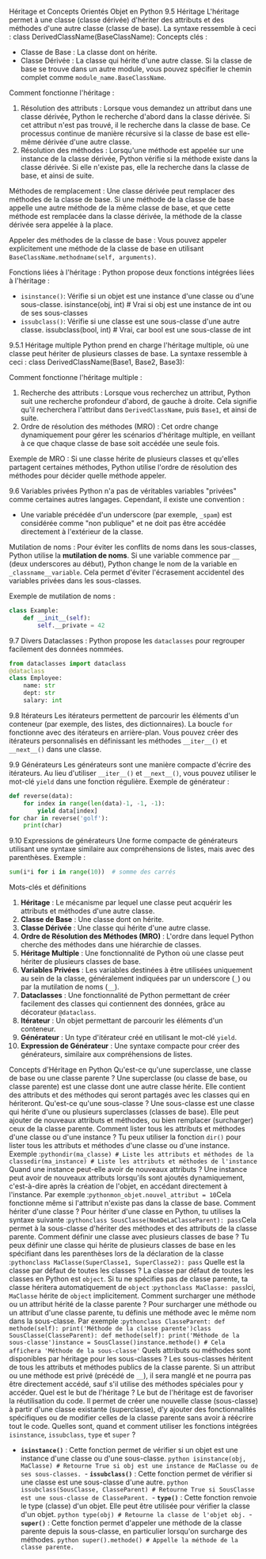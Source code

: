 Héritage et Concepts Orientés Objet en Python
9.5 Héritage
L'héritage permet à une classe (classe dérivée) d'hériter des attributs et des méthodes d'une autre classe (classe de base). La syntaxe ressemble à ceci :
class DerivedClassName(BaseClassName):
<statements>
Concepts clés :
- Classe de Base : La classe dont on hérite.
- Classe Dérivée : La classe qui hérite d'une autre classe.
Si la classe de base se trouve dans un autre module, vous pouvez spécifier le chemin complet comme `module_name.BaseClassName`.

Comment fonctionne l'héritage :
1. Résolution des attributs : Lorsque vous demandez un attribut dans une classe dérivée, Python le recherche d'abord dans la classe dérivée. Si cet attribut n'est pas trouvé, il le recherche dans la classe de base. Ce processus continue de manière récursive si la classe de base est elle-même dérivée d'une autre classe.
2. Résolution des méthodes : Lorsqu'une méthode est appelée sur une instance de la classe dérivée, Python vérifie si la méthode existe dans la classe dérivée. Si elle n'existe pas, elle la recherche dans la classe de base, et ainsi de suite.

Méthodes de remplacement :
Une classe dérivée peut remplacer des méthodes de la classe de base. Si une méthode de la classe de base appelle une autre méthode de la même classe de base, et que cette méthode est remplacée dans la classe dérivée, la méthode de la classe dérivée sera appelée à la place.

Appeler des méthodes de la classe de base :
Vous pouvez appeler explicitement une méthode de la classe de base en utilisant `BaseClassName.methodname(self, arguments)`.

Fonctions liées à l'héritage :
Python propose deux fonctions intégrées liées à l'héritage :
- `isinstance()`: Vérifie si un objet est une instance d'une classe ou d'une sous-classe.
    isinstance(obj, int)  # Vrai si obj est une instance de int ou de ses sous-classes
- `issubclass()`: Vérifie si une classe est une sous-classe d'une autre classe.
    issubclass(bool, int)  # Vrai, car bool est une sous-classe de int

9.5.1 Héritage multiple
Python prend en charge l'héritage multiple, où une classe peut hériter de plusieurs classes de base. La syntaxe ressemble à ceci :
class DerivedClassName(Base1, Base2, Base3):
<statements>

Comment fonctionne l'héritage multiple :
1. Recherche des attributs : Lorsque vous recherchez un attribut, Python suit une recherche profondeur d'abord, de gauche à droite. Cela signifie qu'il recherchera l'attribut dans `DerivedClassName`, puis `Base1`, et ainsi de suite.
2. Ordre de résolution des méthodes (MRO) : Cet ordre change dynamiquement pour gérer les scénarios d'héritage multiple, en veillant à ce que chaque classe de base soit accédée une seule fois.

Exemple de MRO :
Si une classe hérite de plusieurs classes et qu'elles partagent certaines méthodes, Python utilise l'ordre de résolution des méthodes pour décider quelle méthode appeler.

9.6 Variables privées
Python n'a pas de véritables variables "privées" comme certaines autres langages. Cependant, il existe une convention :
- Une variable précédée d'un underscore (par exemple, `_spam`) est considérée comme "non publique" et ne doit pas être accédée directement à l'extérieur de la classe.

Mutilation de noms :
Pour éviter les conflits de noms dans les sous-classes, Python utilise la **mutilation de noms**. Si une variable commence par `__` (deux underscores au début), Python change le nom de la variable en `_classname__variable`. Cela permet d'éviter l'écrasement accidentel des variables privées dans les sous-classes.

Exemple de mutilation de noms :
```python
class Example:
    def __init__(self):
        self.__private = 42
```
9.7 Divers
Dataclasses :
Python propose les `dataclasses` pour regrouper facilement des données nommées.
```python
from dataclasses import dataclass
@dataclass
class Employee:
    name: str
    dept: str
    salary: int
```
9.8 Itérateurs
Les itérateurs permettent de parcourir les éléments d'un conteneur (par exemple, des listes, des dictionnaires). La boucle `for` fonctionne avec des itérateurs en arrière-plan.
Vous pouvez créer des itérateurs personnalisés en définissant les méthodes `__iter__()` et `__next__()` dans une classe.

9.9 Générateurs
Les générateurs sont une manière compacte d'écrire des itérateurs. Au lieu d'utiliser `__iter__()` et `__next__()`, vous pouvez utiliser le mot-clé `yield` dans une fonction régulière.
Exemple de générateur :
```python
def reverse(data):
    for index in range(len(data)-1, -1, -1):
        yield data[index]
for char in reverse('golf'):
    print(char)
```
9.10 Expressions de générateurs
Une forme compacte de générateurs utilisant une syntaxe similaire aux compréhensions de listes, mais avec des parenthèses.
Exemple :
```python
sum(i*i for i in range(10))  # somme des carrés
```
Mots-clés et définitions
1. **Héritage** : Le mécanisme par lequel une classe peut acquérir les attributs et méthodes d'une autre classe.
2. **Classe de Base** : Une classe dont on hérite.
3. **Classe Dérivée** : Une classe qui hérite d'une autre classe.
4. **Ordre de Résolution des Méthodes (MRO)** : L'ordre dans lequel Python cherche des méthodes dans une hiérarchie de classes.
5. **Héritage Multiple** : Une fonctionnalité de Python où une classe peut hériter de plusieurs classes de base.
6. **Variables Privées** : Les variables destinées à être utilisées uniquement au sein de la classe, généralement indiquées par un underscore (`_`) ou par la mutilation de noms (`__`).
7. **Dataclasses** : Une fonctionnalité de Python permettant de créer facilement des classes qui contiennent des données, grâce au décorateur `@dataclass`.
8. **Itérateur** : Un objet permettant de parcourir les éléments d'un conteneur.
9. **Générateur** : Un type d'itérateur créé en utilisant le mot-clé `yield`.
10. **Expression de Générateur** : Une syntaxe compacte pour créer des générateurs, similaire aux compréhensions de listes.


Concepts d'Héritage en Python
Qu'est-ce qu'une superclasse, une classe de base ou une classe parente ?
Une superclasse (ou classe de base, ou classe parente) est une classe dont une autre classe hérite. Elle contient des attributs et des méthodes qui seront partagés avec les classes qui en hériteront.
Qu'est-ce qu'une sous-classe ?
Une sous-classe est une classe qui hérite d'une ou plusieurs superclasses (classes de base). Elle peut ajouter de nouveaux attributs et méthodes, ou bien remplacer (surcharger) ceux de la classe parente.
Comment lister tous les attributs et méthodes d'une classe ou d'une instance ?
Tu peux utiliser la fonction `dir()` pour lister tous les attributs et méthodes d'une classe ou d'une instance. Exemple :```pythondir(ma_classe) # Liste les attributs et méthodes de la classedir(ma_instance) # Liste les attributs et méthodes de l'instance```
Quand une instance peut-elle avoir de nouveaux attributs ?
Une instance peut avoir de nouveaux attributs lorsqu'ils sont ajoutés dynamiquement, c'est-à-dire après la création de l'objet, en accédant directement à l'instance. Par exemple :```pythonmon_objet.nouvel_attribut = 10```Cela fonctionne même si l'attribut n'existe pas dans la classe de base.
Comment hériter d'une classe ?
Pour hériter d'une classe en Python, tu utilises la syntaxe suivante :```pythonclass SousClasse(NomDeLaClasseParent): pass```Cela permet à la sous-classe d'hériter des méthodes et des attributs de la classe parente.
Comment définir une classe avec plusieurs classes de base ?
Tu peux définir une classe qui hérite de plusieurs classes de base en les spécifiant dans les parenthèses lors de la déclaration de la classe :```pythonclass MaClasse(SuperClasse1, SuperClasse2): pass```
Quelle est la classe par défaut de toutes les classes ?
La classe par défaut de toutes les classes en Python est `object`. Si tu ne spécifies pas de classe parente, ta classe héritera automatiquement de `object` :```pythonclass MaClasse: pass```Ici, `MaClasse` hérite de `object` implicitement.
Comment surcharger une méthode ou un attribut hérité de la classe parente ?
Pour surcharger une méthode ou un attribut d'une classe parente, tu définis une méthode avec le même nom dans la sous-classe. Par exemple :```pythonclass ClasseParent: def methode(self): print('Méthode de la classe parente')class SousClasse(ClasseParent): def methode(self): print('Méthode de la sous-classe')instance = SousClasse()instance.methode() # Cela affichera 'Méthode de la sous-classe'```
Quels attributs ou méthodes sont disponibles par héritage pour les sous-classes ?
Les sous-classes héritent de tous les attributs et méthodes publics de la classe parente. Si un attribut ou une méthode est privé (précédé de `__`), il sera manglé et ne pourra pas être directement accédé, sauf s'il utilise des méthodes spéciales pour y accéder.
Quel est le but de l'héritage ?
Le but de l'héritage est de favoriser la réutilisation du code. Il permet de créer une nouvelle classe (sous-classe) à partir d'une classe existante (superclasse), d'y ajouter des fonctionnalités spécifiques ou de modifier celles de la classe parente sans avoir à réécrire tout le code.
Quelles sont, quand et comment utiliser les fonctions intégrées `isinstance`, `issubclass`, `type` et `super` ?
- **`isinstance()`** : Cette fonction permet de vérifier si un objet est une instance d'une classe ou d'une sous-classe. ```python isinstance(obj, MaClasse) # Retourne True si obj est une instance de MaClasse ou de ses sous-classes. ```- **`issubclass()`** : Cette fonction permet de vérifier si une classe est une sous-classe d'une autre. ```python issubclass(SousClasse, ClasseParent) # Retourne True si SousClasse est une sous-classe de ClasseParent. ```- **`type()`** : Cette fonction renvoie le type (classe) d'un objet. Elle peut être utilisée pour vérifier la classe d'un objet. ```python type(obj) # Retourne la classe de l'objet obj. ```- **`super()`** : Cette fonction permet d'appeler une méthode de la classe parente depuis la sous-classe, en particulier lorsqu'on surcharge des méthodes. ```python super().methode() # Appelle la méthode de la classe parente. ```


